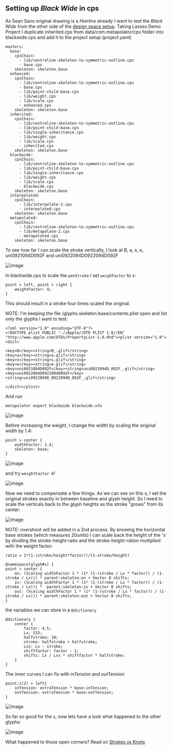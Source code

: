 ## Setting up *Black Wide* in cps


As Sean Sans original drawing is a *Hairline* already I want to test the *Black Wide* from the other side of the [design space setup](http://metapolator.github.io/sean/). Taking Lasses Demo Project I duplicate inherited.cps from data/com.metapolator/cps folder into blackwide.cps and add it to the project setup (project.yaml)

	
	masters:
	  base:
	    cpsChain:
	      - lib/centreline-skeleton-to-symmetric-outline.cps
	      - base.cps
	    skeleton: skeleton.base
	  enhanced:
	    cpsChain:
	      - lib/centreline-skeleton-to-symmetric-outline.cps
	      - base.cps
	      - lib/point-child-base.cps
	      - lib/weight.cps
	      - lib/scale.cps
	      - enhanced.cps
	    skeleton: skeleton.base
	  inherited:
	    cpsChain:
	      - lib/centreline-skeleton-to-symmetric-outline.cps
	      - lib/point-child-base.cps
	      - lib/single-inheritance.cps
	      - lib/weight.cps
	      - lib/scale.cps
	      - inherited.cps
	    skeleton: skeleton.base
	  blackwide:
	    cpsChain:
	      - lib/centreline-skeleton-to-symmetric-outline.cps
	      - lib/point-child-base.cps
	      - lib/single-inheritance.cps
	      - lib/weight.cps
	      - lib/scale.cps
	      - blackwide.cps
	    skeleton: skeleton.base    
	  interpolated:
	    cpsChain:
	      - lib/interpolate-2.cps
	      - interpolated.cps
	    skeleton: skeleton.base
	  metapolated:
	    cpsChain:
	      - lib/centreline-skeleton-to-symmetric-outline.cps
	      - lib/metapolate-2.cps
	      - metapolated.cps
	    skeleton: skeleton.base


To see how far I can scale the stroke vertically, I look at B, a, s, e, uni0921094D092F and uni0922094D0922094D092F

![image](base.png)

In blackwide.cps to scale the `penStroke` I set `weighFactor` to `4`:

    point > left, point > right {
        weightFactor: 4;
    }

This should result in a stroke four times scaled the original.

NOTE: I'm keeping the file /glyphs.skeleton.base/contents.plist open and list only the glyphs I want to test:

	<?xml version="1.0" encoding="UTF-8"?>
	<!DOCTYPE plist PUBLIC "-//Apple//DTD PLIST 1.0//EN" "http://www.apple.com/DTDs/PropertyList-1.0.dtd"><plist version="1.0"><dict>
	
	<key>B</key><string>B_.glif</string>
	<key>a</key><string>a.glif</string>
	<key>s</key><string>s.glif</string>
	<key>e</key><string>e.glif</string>
	<key>uni0921094D092F</key><string>uni0921094D_092F_.glif</string>
	<key>uni0922094D0922094D092F</key><string>uni0922094D_0922094D_092F_.glif</string>
	
	</dict></plist>

And run 

	metapolator export blackwide blackwide.ufo	
	

![image](base2.png)

Before increasing the weight, I change the width by scaling the original width by 1.4:

    point > center {
        widthFactor: 1.4;
        skeleton: base;
    }
    
![image](base3.png)  

and try `weightFactor 6`!

![image](base4.png)  

Now we need to compensate a few things. As we can see on this s, I set the original strokes exactly in between baseline and glyph height. So I need to scale the verticals back to the glyph heights as the stroke "grows" from its center:
  

![image](sbase.png)

NOTE: overshoot will be added in a 2nd process.
By knowing the horizontal base strokes (which measures 20units) I can scale back the height of the 's' by dividing the stroke-height-ratio and the stroke-height-ration multiplied with the weight factor:

`ratio = 1*(1-(stroke/height*factor))/(1-stroke/height)`


	@namespace(glyph#s) {	
	point > center {
	    on: (Scaling widthFactor 1 * (1* (1-(stroke / Lx * factor)) / (1- stroke / Lx))) * parent:skeleton:on + Vector 0 shifts;
	    in: (Scaling widthFactor 1 * (1* (1-(stroke / Lx * factor)) / (1- stroke / Lx))) *  parent:skeleton:in + Vector 0 shifts;
	    out: (Scaling widthFactor 1 * (1* (1-(stroke / Lx * factor)) / (1- stroke / Lx))) * parent:skeleton:out + Vector 0 shifts;
	}

the variables we can store in a `@dictionary`

	@dictionary {
	    center {
	        factor: 4.5; 
	        Lx: 533;
	        halfstroke: 10;
	        stroke: halfstroke + halfstroke;
	        Lxs: Lx - stroke;
	        shiftfactor: factor - 1; 
	        shifts: Lx / Lxs * shiftfactor * halfstroke;
	    } 
	}
	

The inner curves I can fix with *inTension* and *outTension* 

	point:i(2) > left{
	    inTension: extraTension * base:inTension;
	    outTension: extraTension * base:outTension;
	}


![image](sblack.png)

So far so good for the s, now lets have a look what happened to the other glyphs:

![image](base5.png)


What happened to those open corners? Read on [Strokes vs Knots]()






















